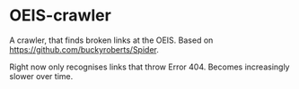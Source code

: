 # OEIS-crawler
A crawler, that finds broken links at the OEIS. Based on https://github.com/buckyroberts/Spider.

Right now only recognises links that throw Error 404.
Becomes increasingly slower over time.
